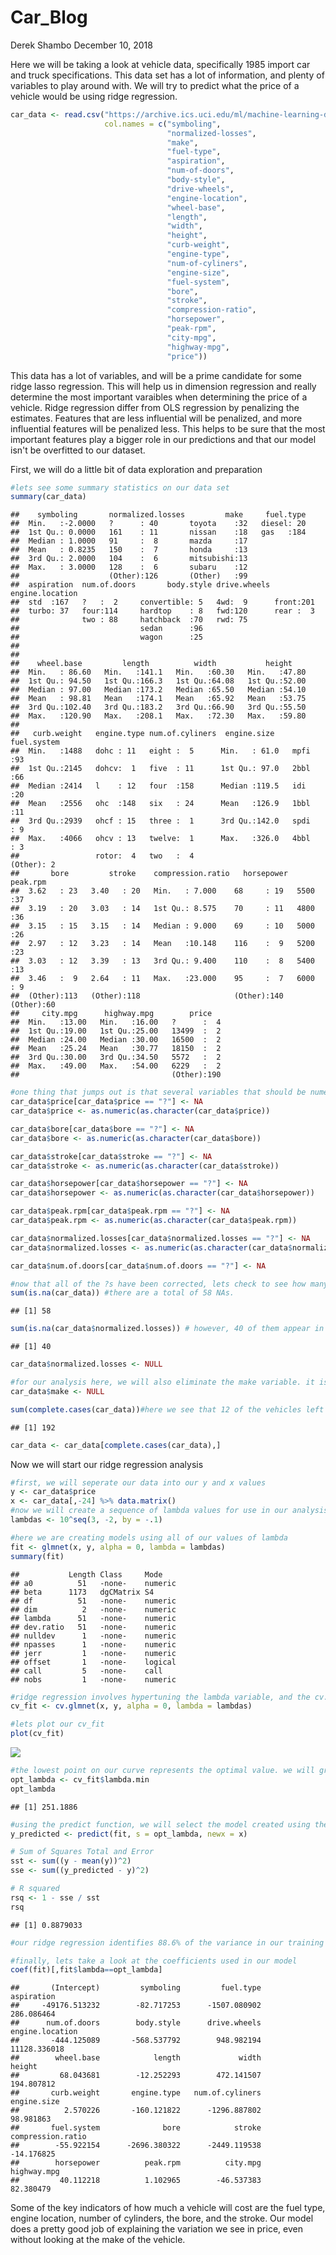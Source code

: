 Car\_Blog
================
Derek Shambo
December 10, 2018

Here we will be taking a look at vehicle data, specifically 1985 import car and truck specifications. This data set has a lot of information, and plenty of variables to play around with. We will try to predict what the price of a vehicle would be using ridge regression.

``` r
car_data <- read.csv("https://archive.ics.uci.edu/ml/machine-learning-databases/autos/imports-85.data",
                     col.names = c("symboling",
                                   "normalized-losses",
                                   "make",
                                   "fuel-type",
                                   "aspiration",
                                   "num-of-doors",
                                   "body-style",
                                   "drive-wheels",
                                   "engine-location",
                                   "wheel-base",
                                   "length",
                                   "width",
                                   "height",
                                   "curb-weight",
                                   "engine-type",
                                   "num-of-cyliners",
                                   "engine-size",
                                   "fuel-system",
                                   "bore",
                                   "stroke",
                                   "compression-ratio",
                                   "horsepower",
                                   "peak-rpm",
                                   "city-mpg",
                                   "highway-mpg",
                                   "price"))
```

This data has a lot of variables, and will be a prime candidate for some ridge lasso regression. This will help us in dimension regression and really determine the most important varaibles when determining the price of a vehicle. Ridge regression differ from OLS regression by penalizing the estimates. Features that are less influential will be penalized, and more influential features will be penalized less. This helps to be sure that the most important features play a bigger role in our predictions and that our model isn't be overfitted to our dataset.

First, we will do a little bit of data exploration and preparation

``` r
#lets see some summary statistics on our data set
summary(car_data)
```

    ##    symboling       normalized.losses         make     fuel.type  
    ##  Min.   :-2.0000   ?      : 40       toyota    :32   diesel: 20  
    ##  1st Qu.: 0.0000   161    : 11       nissan    :18   gas   :184  
    ##  Median : 1.0000   91     :  8       mazda     :17               
    ##  Mean   : 0.8235   150    :  7       honda     :13               
    ##  3rd Qu.: 2.0000   104    :  6       mitsubishi:13               
    ##  Max.   : 3.0000   128    :  6       subaru    :12               
    ##                    (Other):126       (Other)   :99               
    ##  aspiration  num.of.doors       body.style drive.wheels engine.location
    ##  std  :167   ?   :  2     convertible: 5   4wd:  9      front:201      
    ##  turbo: 37   four:114     hardtop    : 8   fwd:120      rear :  3      
    ##              two : 88     hatchback  :70   rwd: 75                     
    ##                           sedan      :96                               
    ##                           wagon      :25                               
    ##                                                                        
    ##                                                                        
    ##    wheel.base         length          width           height     
    ##  Min.   : 86.60   Min.   :141.1   Min.   :60.30   Min.   :47.80  
    ##  1st Qu.: 94.50   1st Qu.:166.3   1st Qu.:64.08   1st Qu.:52.00  
    ##  Median : 97.00   Median :173.2   Median :65.50   Median :54.10  
    ##  Mean   : 98.81   Mean   :174.1   Mean   :65.92   Mean   :53.75  
    ##  3rd Qu.:102.40   3rd Qu.:183.2   3rd Qu.:66.90   3rd Qu.:55.50  
    ##  Max.   :120.90   Max.   :208.1   Max.   :72.30   Max.   :59.80  
    ##                                                                  
    ##   curb.weight   engine.type num.of.cyliners  engine.size     fuel.system
    ##  Min.   :1488   dohc : 11   eight :  5      Min.   : 61.0   mpfi   :93  
    ##  1st Qu.:2145   dohcv:  1   five  : 11      1st Qu.: 97.0   2bbl   :66  
    ##  Median :2414   l    : 12   four  :158      Median :119.5   idi    :20  
    ##  Mean   :2556   ohc  :148   six   : 24      Mean   :126.9   1bbl   :11  
    ##  3rd Qu.:2939   ohcf : 15   three :  1      3rd Qu.:142.0   spdi   : 9  
    ##  Max.   :4066   ohcv : 13   twelve:  1      Max.   :326.0   4bbl   : 3  
    ##                 rotor:  4   two   :  4                      (Other): 2  
    ##       bore         stroke    compression.ratio   horsepower     peak.rpm 
    ##  3.62   : 23   3.40   : 20   Min.   : 7.000    68     : 19   5500   :37  
    ##  3.19   : 20   3.03   : 14   1st Qu.: 8.575    70     : 11   4800   :36  
    ##  3.15   : 15   3.15   : 14   Median : 9.000    69     : 10   5000   :26  
    ##  2.97   : 12   3.23   : 14   Mean   :10.148    116    :  9   5200   :23  
    ##  3.03   : 12   3.39   : 13   3rd Qu.: 9.400    110    :  8   5400   :13  
    ##  3.46   :  9   2.64   : 11   Max.   :23.000    95     :  7   6000   : 9  
    ##  (Other):113   (Other):118                     (Other):140   (Other):60  
    ##     city.mpg      highway.mpg        price    
    ##  Min.   :13.00   Min.   :16.00   ?      :  4  
    ##  1st Qu.:19.00   1st Qu.:25.00   13499  :  2  
    ##  Median :24.00   Median :30.00   16500  :  2  
    ##  Mean   :25.24   Mean   :30.77   18150  :  2  
    ##  3rd Qu.:30.00   3rd Qu.:34.50   5572   :  2  
    ##  Max.   :49.00   Max.   :54.00   6229   :  2  
    ##                                  (Other):190

``` r
#one thing that jumps out is that several variables that should be numeric are factors with "?" being one of the values listed. These need to be corrected, and the variables need to be changed to numeric.
car_data$price[car_data$price == "?"] <- NA
car_data$price <- as.numeric(as.character(car_data$price))

car_data$bore[car_data$bore == "?"] <- NA
car_data$bore <- as.numeric(as.character(car_data$bore))

car_data$stroke[car_data$stroke == "?"] <- NA
car_data$stroke <- as.numeric(as.character(car_data$stroke))

car_data$horsepower[car_data$horsepower == "?"] <- NA
car_data$horsepower <- as.numeric(as.character(car_data$horsepower))

car_data$peak.rpm[car_data$peak.rpm == "?"] <- NA
car_data$peak.rpm <- as.numeric(as.character(car_data$peak.rpm))

car_data$normalized.losses[car_data$normalized.losses == "?"] <- NA
car_data$normalized.losses <- as.numeric(as.character(car_data$normalized.losses))

car_data$num.of.doors[car_data$num.of.doors == "?"] <- NA

#now that all of the ?s have been corrected, lets check to see how many NAs there actually are
sum(is.na(car_data)) #there are a total of 58 NAs.
```

    ## [1] 58

``` r
sum(is.na(car_data$normalized.losses)) # however, 40 of them appear in the normalized losses column. Because so many of the values for this variable are missing, we will remove it.
```

    ## [1] 40

``` r
car_data$normalized.losses <- NULL

#for our analysis here, we will also eliminate the make variable. it is well know that certain makes of cars cost significantly more others. we will look to see what our other variables can tell us regarding price
car_data$make <- NULL

sum(complete.cases(car_data))#here we see that 12 of the vehicles left are missing data. For the purposes of this analysis, we are going to only utilize complete cases. In the future, we could look into using imputation to correct the NAs.
```

    ## [1] 192

``` r
car_data <- car_data[complete.cases(car_data),]
```

Now we will start our ridge regression analysis

``` r
#first, we will seperate our data into our y and x values
y <- car_data$price
x <- car_data[,-24] %>% data.matrix()
#now we will create a sequence of lambda values for use in our analysis
lambdas <- 10^seq(3, -2, by = -.1)

#here we are creating models using all of our values of lambda
fit <- glmnet(x, y, alpha = 0, lambda = lambdas)
summary(fit)
```

    ##           Length Class     Mode   
    ## a0          51   -none-    numeric
    ## beta      1173   dgCMatrix S4     
    ## df          51   -none-    numeric
    ## dim          2   -none-    numeric
    ## lambda      51   -none-    numeric
    ## dev.ratio   51   -none-    numeric
    ## nulldev      1   -none-    numeric
    ## npasses      1   -none-    numeric
    ## jerr         1   -none-    numeric
    ## offset       1   -none-    logical
    ## call         5   -none-    call   
    ## nobs         1   -none-    numeric

``` r
#ridge regression involves hypertuning the lambda variable, and the cv.glmnet will help us determine the optimal value for it. it does this utilizing cross validation, hence the cv
cv_fit <- cv.glmnet(x, y, alpha = 0, lambda = lambdas)

#lets plot our cv_fit
plot(cv_fit)
```

![](car_blog_files/figure-markdown_github-ascii_identifiers/unnamed-chunk-2-1.png)

``` r
#the lowest point on our curve represents the optimal value. we will grab that value now
opt_lambda <- cv_fit$lambda.min
opt_lambda
```

    ## [1] 251.1886

``` r
#using the predict function, we will select the model created using the optimal labda value
y_predicted <- predict(fit, s = opt_lambda, newx = x)

# Sum of Squares Total and Error
sst <- sum((y - mean(y))^2)
sse <- sum((y_predicted - y)^2)

# R squared
rsq <- 1 - sse / sst
rsq
```

    ## [1] 0.8879033

``` r
#our ridge regression identifies 88.6% of the variance in our training data

#finally, lets take a look at the coefficients used in our model
coef(fit)[,fit$lambda==opt_lambda]
```

    ##       (Intercept)         symboling         fuel.type        aspiration 
    ##     -49176.513232        -82.717253      -1507.080902        286.086464 
    ##      num.of.doors        body.style      drive.wheels   engine.location 
    ##       -444.125089       -568.537792        948.982194      11128.336018 
    ##        wheel.base            length             width            height 
    ##         68.043681        -12.252293        472.141507        194.807812 
    ##       curb.weight       engine.type   num.of.cyliners       engine.size 
    ##          2.570226       -160.121822      -1296.887802         98.981863 
    ##       fuel.system              bore            stroke compression.ratio 
    ##        -55.922154      -2696.380322      -2449.119538        -14.176825 
    ##        horsepower          peak.rpm          city.mpg       highway.mpg 
    ##         40.112218          1.102965        -46.537383         82.380479

Some of the key indicators of how much a vehicle will cost are the fuel type, engine location, number of cylinders, the bore, and the stroke. Our model does a pretty good job of explaining the variation we see in price, even without looking at the make of the vehicle.
